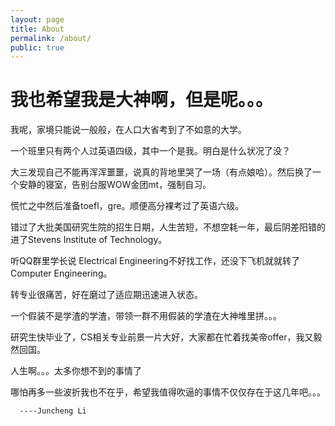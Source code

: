 ```yaml
---
layout: page
title: About
permalink: /about/
public: true
---
```


# 我也希望我是大神啊，但是呢。。。

我呢，家境只能说一般般，在人口大省考到了不如意的大学。

一个班里只有两个人过英语四级，其中一个是我。明白是什么状况了没？

大三发现自己不能再浑浑噩噩，说真的背地里哭了一场（有点娘哈）。然后换了一个安静的寝室，告别台服WOW金团mt，强制自习。

慌忙之中然后准备toefl，gre。顺便高分裸考过了英语六级。

错过了大批美国研究生院的招生日期，人生苦短，不想空耗一年，最后阴差阳错的进了Stevens Institute of Technology。

听QQ群里学长说 Electrical Engineering不好找工作，还没下飞机就就转了 Computer Engineering。

转专业很痛苦，好在磨过了适应期迅速进入状态。

一个假装不是学渣的学渣，带领一群不用假装的学渣在大神堆里拼。。。

研究生快毕业了，CS相关专业前景一片大好，大家都在忙着找美帝offer，我又毅然回国。

人生啊。。。太多你想不到的事情了

哪怕再多一些波折我也不在乎，希望我值得吹逼的事情不仅仅存在于这几年吧。。。


      ----Juncheng Li

